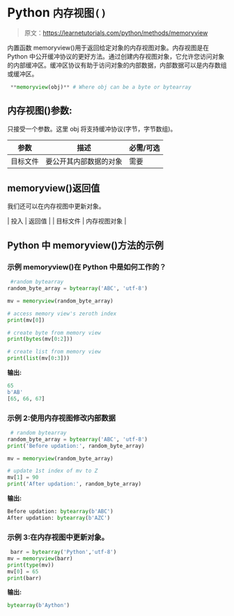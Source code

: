 # Python `内存视图()`

> 原文：<https://learnetutorials.com/python/methods/memoryview>

内置函数 memoryview()用于返回给定对象的内存视图对象。内存视图是在 Python 中公开缓冲协议的更好方法。通过创建内存视图对象，它允许您访问对象的内部缓冲区。缓冲区协议有助于访问对象的内部数据，内部数据可以是内存数组或缓冲区。

```py
 **memoryview(obj)** # Where obj can be a byte or bytearray 

```

## 内存视图()参数:

只接受一个参数。这里 obj 将支持缓冲协议(字节，字节数组)。

| 参数 | 描述 | 必需/可选 |
| --- | --- | --- |
| 目标文件 | 要公开其内部数据的对象 | 需要 |

## memoryview()返回值

我们还可以在内存视图中更新对象。

| 投入 | 返回值 |
| 目标文件 | 内存视图对象 |

## Python 中 memoryview()方法的示例

### 示例 memoryview()在 Python 中是如何工作的？

```py
 #random bytearray
random_byte_array = bytearray('ABC', 'utf-8')

mv = memoryview(random_byte_array)

# access memory view's zeroth index
print(mv[0])

# create byte from memory view
print(bytes(mv[0:2]))

# create list from memory view
print(list(mv[0:3])) 

```

**输出:**

```py
65
b'AB'
[65, 66, 67]
```

### 示例 2:使用内存视图修改内部数据

```py
 # random bytearray
random_byte_array = bytearray('ABC', 'utf-8')
print('Before updation:', random_byte_array)

mv = memoryview(random_byte_array)

# update 1st index of mv to Z
mv[1] = 90
print('After updation:', random_byte_array) 

```

**输出:**

```py
Before updation: bytearray(b'ABC')
After updation: bytearray(b'AZC') 
```

### 示例 3:在内存视图中更新对象。

```py
 barr = bytearray('Python','utf-8')
mv = memoryview(barr)
print(type(mv))
mv[0] = 65
print(barr) 

```

**输出:**

```py
bytearray(b'Aython') 
```